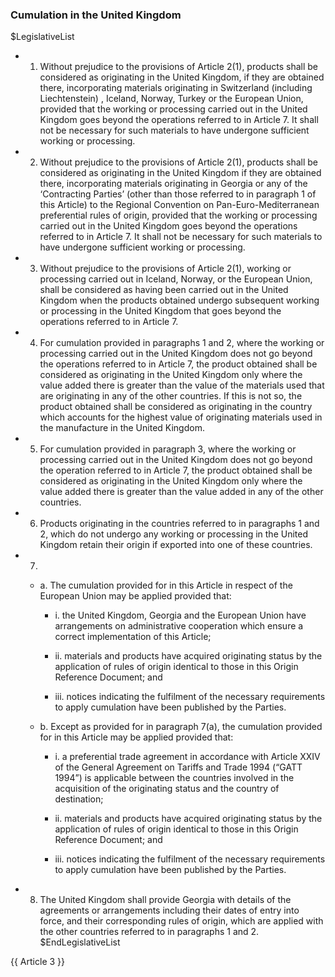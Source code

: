 ### Cumulation in the United Kingdom

$LegislativeList
* 1. Without prejudice to the provisions of Article 2(1), products shall be considered as originating in the United Kingdom, if they are obtained there, incorporating materials originating in Switzerland (including Liechtenstein) , Iceland, Norway, Turkey or the European Union, provided that the working or processing carried out in the United Kingdom goes beyond the operations referred to in Article 7. It shall not be necessary for such materials to have undergone sufficient working or processing.

* 2. Without prejudice to the provisions of Article 2(1), products shall be considered as originating in the United Kingdom if they are obtained there, incorporating materials originating in Georgia or any of the ‘Contracting Parties’ (other than those referred to in paragraph 1 of this Article) to the Regional Convention on Pan-Euro-Mediterranean preferential rules of origin, provided that the working or processing carried out in the United Kingdom goes beyond the operations referred to in Article 7. It shall not be necessary for such materials to have undergone sufficient working or processing.

* 3. Without prejudice to the provisions of Article 2(1), working or processing carried out in Iceland, Norway, or the European Union, shall be considered as having been carried out in the United Kingdom when the products obtained undergo subsequent working or processing in the United Kingdom that goes beyond the operations referred to in Article 7.

* 4. For cumulation provided in paragraphs 1 and 2, where the working or processing carried out in the United Kingdom does not go beyond the operations referred to in Article 7, the product obtained shall be considered as originating in the United Kingdom only where the value added there is greater than the value of the materials used that are originating in any of the other countries. If this is not so, the product obtained shall be considered as originating in the country which accounts for the highest value of originating materials used in the manufacture in the United Kingdom.

* 5. For cumulation provided in paragraph 3, where the working or processing carried out in the United Kingdom does not go beyond the operation referred to in Article 7, the product obtained shall be considered as originating in the United Kingdom only where the value added there is greater than the value added in any of the other countries.

* 6. Products originating in the countries referred to in paragraphs 1 and 2, which do not undergo any working or processing in the United Kingdom retain their origin if exported into one of these countries.

* 7.
   * a. The cumulation provided for in this Article in respect of the European Union may be applied provided that:
      * i. the United Kingdom, Georgia and the European Union have arrangements on administrative cooperation which ensure a correct implementation of this Article;

      * ii. materials and products have acquired originating status by the application of rules of origin identical to those in this Origin Reference Document; and

      * iii. notices indicating the fulfilment of the necessary requirements to apply cumulation have been published by the Parties.

   * b. Except as provided for in paragraph 7(a), the cumulation provided for in this Article may be applied provided that:
      * i. a preferential trade agreement in accordance with Article XXIV of the General Agreement on Tariffs and Trade 1994 (“GATT 1994”) is applicable between the countries involved in the acquisition of the originating status and the country of destination;

      * ii. materials and products have acquired originating status by the application of rules of origin identical to those in this Origin Reference Document; and

      * iii. notices indicating the fulfilment of the necessary requirements to apply cumulation have been published by the Parties.

* 8. The United Kingdom shall provide Georgia with details of the agreements or arrangements including their dates of entry into force, and their corresponding rules of origin, which are applied with the other countries referred to in paragraphs 1 and 2.
$EndLegislativeList

{{ Article 3 }}
